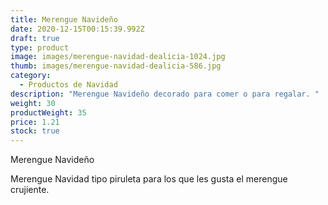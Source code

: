 ```yaml
---
title: Merengue Navideño
date: 2020-12-15T00:15:39.992Z
draft: true
type: product
image: images/merengue-navidad-dealicia-1024.jpg
thumb: images/merengue-navidad-dealicia-586.jpg
category:
  - Productos de Navidad
description: "Merengue Navideño decorado para comer o para regalar. "
weight: 30
productWeight: 35
price: 1.21
stock: true
---
```

Merengue Navideño 

Merengue Navidad tipo piruleta para los que les gusta el merengue crujiente.